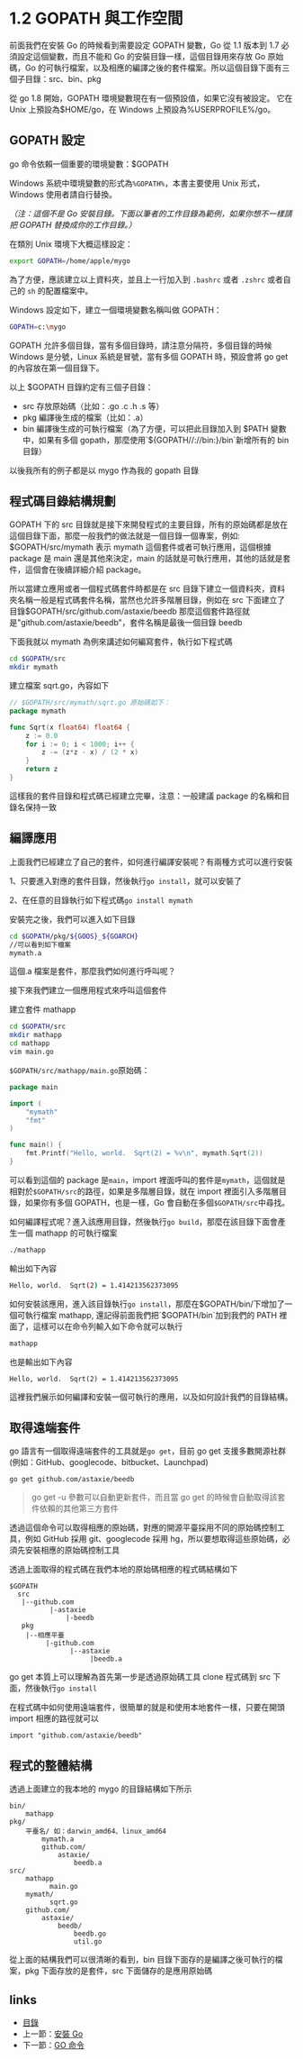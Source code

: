 # 1.2 GOPATH 與工作空間

前面我們在安裝 Go 的時候看到需要設定 GOPATH 變數，Go 從 1.1 版本到 1.7 必須設定這個變數，而且不能和 Go 的安裝目錄一樣，這個目錄用來存放 Go 原始碼，Go 的可執行檔案，以及相應的編譯之後的套件檔案。所以這個目錄下面有三個子目錄：src、bin、pkg

從 go 1.8 開始，GOPATH 環境變數現在有一個預設值，如果它沒有被設定。 它在 Unix 上預設為$HOME/go，在 Windows 上預設為%USERPROFILE%/go。
## GOPATH 設定
  go 命令依賴一個重要的環境變數：$GOPATH

  Windows 系統中環境變數的形式為`%GOPATH%`，本書主要使用 Unix 形式，Windows 使用者請自行替換。

  *（注：這個不是 Go 安裝目錄。下面以筆者的工作目錄為範例，如果你想不一樣請把 GOPATH 替換成你的工作目錄。）*

  在類別 Unix 環境下大概這樣設定：

```sh
export GOPATH=/home/apple/mygo
```
  為了方便，應該建立以上資料夾，並且上一行加入到 `.bashrc` 或者 `.zshrc` 或者自己的 `sh` 的配置檔案中。

  Windows 設定如下，建立一個環境變數名稱叫做 GOPATH：

```sh
GOPATH=c:\mygo
```
GOPATH 允許多個目錄，當有多個目錄時，請注意分隔符，多個目錄的時候 Windows 是分號，Linux 系統是冒號，當有多個 GOPATH 時，預設會將 go get 的內容放在第一個目錄下。


以上 $GOPATH 目錄約定有三個子目錄：

- src 存放原始碼（比如：.go .c .h .s 等）
- pkg 編譯後生成的檔案（比如：.a）
- bin 編譯後生成的可執行檔案（為了方便，可以把此目錄加入到 $PATH 變數中，如果有多個 gopath，那麼使用`${GOPATH//://bin:}/bin`新增所有的 bin 目錄）

以後我所有的例子都是以 mygo 作為我的 gopath 目錄


## 程式碼目錄結構規劃
GOPATH 下的 src 目錄就是接下來開發程式的主要目錄，所有的原始碼都是放在這個目錄下面，那麼一般我們的做法就是一個目錄一個專案，例如: $GOPATH/src/mymath 表示 mymath 這個套件或者可執行應用，這個根據 package 是 main 還是其他來決定，main 的話就是可執行應用，其他的話就是套件，這個會在後續詳細介紹 package。


所以當建立應用或者一個程式碼套件時都是在 src 目錄下建立一個資料夾，資料夾名稱一般是程式碼套件名稱，當然也允許多階層目錄，例如在 src 下面建立了目錄$GOPATH/src/github.com/astaxie/beedb 那麼這個套件路徑就是"github.com/astaxie/beedb"，套件名稱是最後一個目錄 beedb


下面我就以 mymath 為例來講述如何編寫套件，執行如下程式碼

```sh
cd $GOPATH/src
mkdir mymath
```

建立檔案 sqrt.go，內容如下
```go
// $GOPATH/src/mymath/sqrt.go 原始碼如下：
package mymath

func Sqrt(x float64) float64 {
	z := 0.0
	for i := 0; i < 1000; i++ {
		z -= (z*z - x) / (2 * x)
	}
	return z
}
```
這樣我的套件目錄和程式碼已經建立完畢，注意：一般建議 package 的名稱和目錄名保持一致

## 編譯應用
上面我們已經建立了自己的套件，如何進行編譯安裝呢？有兩種方式可以進行安裝

1、只要進入對應的套件目錄，然後執行`go install`，就可以安裝了

2、在任意的目錄執行如下程式碼`go install mymath`

安裝完之後，我們可以進入如下目錄

```sh
cd $GOPATH/pkg/${GOOS}_${GOARCH}
//可以看到如下檔案
mymath.a
```
這個.a 檔案是套件，那麼我們如何進行呼叫呢？

接下來我們建立一個應用程式來呼叫這個套件

建立套件 mathapp

```sh
cd $GOPATH/src
mkdir mathapp
cd mathapp
vim main.go
```

`$GOPATH/src/mathapp/main.go`原始碼：
```go
package main

import (
	"mymath"
	"fmt"
)

func main() {
	fmt.Printf("Hello, world.  Sqrt(2) = %v\n", mymath.Sqrt(2))
}
```

可以看到這個的 package 是`main`，import 裡面呼叫的套件是`mymath`，這個就是相對於`$GOPATH/src`的路徑，如果是多階層目錄，就在 import 裡面引入多階層目錄，如果你有多個 GOPATH，也是一樣，Go 會自動在多個`$GOPATH/src`中尋找。

如何編譯程式呢？進入該應用目錄，然後執行`go build`，那麼在該目錄下面會產生一個 mathapp 的可執行檔案

```sh
./mathapp
```

輸出如下內容

```sh
Hello, world.  Sqrt(2) = 1.414213562373095
```

如何安裝該應用，進入該目錄執行`go install`，那麼在$GOPATH/bin/下增加了一個可執行檔案 mathapp, 還記得前面我們把`$GOPATH/bin`加到我們的 PATH 裡面了，這樣可以在命令列輸入如下命令就可以執行

```sh
mathapp
```

也是輸出如下內容

	Hello, world.  Sqrt(2) = 1.414213562373095

這裡我們展示如何編譯和安裝一個可執行的應用，以及如何設計我們的目錄結構。

## 取得遠端套件

   go 語言有一個取得遠端套件的工具就是`go get`，目前 go get 支援多數開源社群(例如：GitHub、googlecode、bitbucket、Launchpad)

	go get github.com/astaxie/beedb

>go get -u 參數可以自動更新套件，而且當 go get 的時候會自動取得該套件依賴的其他第三方套件


透過這個命令可以取得相應的原始碼，對應的開源平臺採用不同的原始碼控制工具，例如 GitHub 採用 git、googlecode 採用 hg，所以要想取得這些原始碼，必須先安裝相應的原始碼控制工具

透過上面取得的程式碼在我們本地的原始碼相應的程式碼結構如下

	$GOPATH
	  src
	   |--github.com
			  |-astaxie
				  |-beedb
	   pkg
		|--相應平臺
			 |-github.com
				   |--astaxie
						|beedb.a

go get 本質上可以理解為首先第一步是透過原始碼工具 clone 程式碼到 src 下面，然後執行`go install`

在程式碼中如何使用遠端套件，很簡單的就是和使用本地套件一樣，只要在開頭 import 相應的路徑就可以

	import "github.com/astaxie/beedb"

## 程式的整體結構
透過上面建立的我本地的 mygo 的目錄結構如下所示

	bin/
		mathapp
	pkg/
		平臺名/ 如：darwin_amd64、linux_amd64
			mymath.a
			github.com/
				astaxie/
					beedb.a
	src/
		mathapp
			  main.go
		mymath/
			  sqrt.go
		github.com/
			astaxie/
				beedb/
					beedb.go
					util.go

從上面的結構我們可以很清晰的看到，bin 目錄下面存的是編譯之後可執行的檔案，pkg 下面存放的是套件，src 下面儲存的是應用原始碼


## links
   * [目錄](<preface.md>)
   * 上一節：[安裝 Go](<01.1.md>)
   * 下一節：[GO 命令](<01.3.md>)
